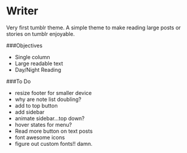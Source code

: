 Writer
======
Very first tumblr theme. 
A simple theme to make reading large posts or stories on tumblr enjoyable. 

###Objectives
- Single column 
- Large readable text
- Day/Night Reading 

###To Do
- resize footer for smaller device
- why are note list doubling? 
- add to top button
- add sidebar
- animate sidebar...top down? 
- hover states for menu?
- Read more button on text posts
- font awesome icons 
- figure out custom fonts!! damn. 


